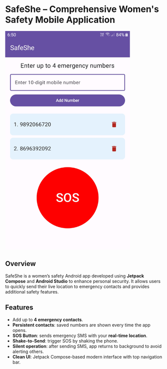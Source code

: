 # SafeShe – Comprehensive Women's Safety Mobile Application

<img src="Screenshots/demo_screenshot.jpg" alt="SafeShe Demo" width="400" height="700"/>

## Overview
SafeShe is a women’s safety Android app developed using **Jetpack Compose** and **Android Studio** to enhance personal security. It allows users to quickly send their live location to emergency contacts and provides additional safety features.

## Features
- Add up to **4 emergency contacts**.
- **Persistent contacts**: saved numbers are shown every time the app opens.
- **SOS Button**: sends emergency SMS with your **real-time location**.
- **Shake-to-Send**: trigger SOS by shaking the phone.
- **Silent operation**: after sending SMS, app returns to background to avoid alerting others.
- **Clean UI**: Jetpack Compose-based modern interface with top navigation bar.
